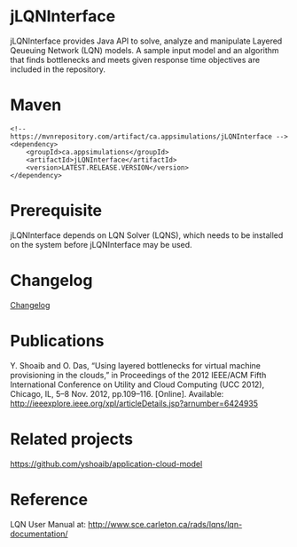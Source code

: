 jLQNInterface
=============
jLQNInterface provides Java API to solve, analyze and manipulate Layered Qeueuing Network (LQN) models. A sample input model and an algorithm that finds bottlenecks and meets given response time objectives are included in the repository. 

Maven
======
```
<!-- https://mvnrepository.com/artifact/ca.appsimulations/jLQNInterface -->
<dependency>
    <groupId>ca.appsimulations</groupId>
    <artifactId>jLQNInterface</artifactId>
    <version>LATEST.RELEASE.VERSION</version>
</dependency>
```

Prerequisite
==============
jLQNInterface depends on LQN Solver (LQNS), which needs to be installed on the system before jLQNInterface may be used.

Changelog
==========
[Changelog](CHANGELOG.md)

Publications
=========
Y. Shoaib and O. Das, “Using layered bottlenecks for virtual machine provisioning in the clouds,” in Proceedings of the 2012 IEEE/ACM Fifth International Conference on Utility and Cloud Computing (UCC 2012), Chicago, IL, 5–8 Nov. 2012, pp.109–116. [Online]. Available: 
http://ieeexplore.ieee.org/xpl/articleDetails.jsp?arnumber=6424935

Related projects
===========
https://github.com/yshoaib/application-cloud-model

Reference
=========
LQN User Manual at: http://www.sce.carleton.ca/rads/lqns/lqn-documentation/


